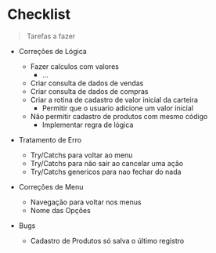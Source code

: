# Checklist

> Tarefas a fazer

- Correções de Lógica
    - Fazer calculos com valores
        - ...
    - Criar consulta de dados de vendas
    - Criar consulta de dados de compras
    - Criar a rotina de cadastro de valor inicial da carteira
        - Permitir que o usuario adicione um valor inicial
    - Não permitir cadastro de produtos com mesmo código
        - Implementar regra de lógica

- Tratamento de Erro
    - Try/Catchs para voltar ao menu
    - Try/Catchs para não sair ao cancelar uma ação
    - Try/Catchs genericos para nao fechar do nada
    
- Correções de Menu
    - Navegação para voltar nos menus
    - Nome das Opções

- Bugs
    - Cadastro de Produtos só salva o último registro